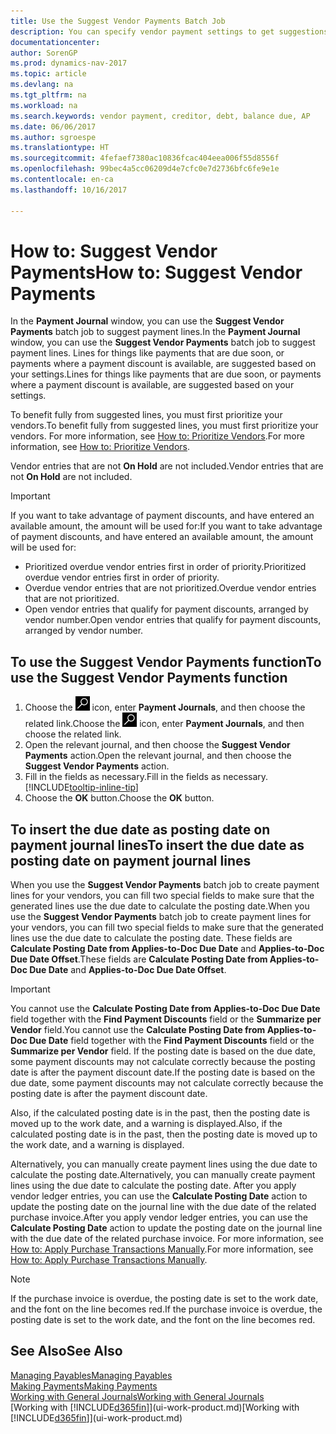 ```yaml
---
title: Use the Suggest Vendor Payments Batch Job
description: You can specify vendor payment settings to get suggestions or proposals for payments that are due soon or where a discount is available.
documentationcenter: 
author: SorenGP
ms.prod: dynamics-nav-2017
ms.topic: article
ms.devlang: na
ms.tgt_pltfrm: na
ms.workload: na
ms.search.keywords: vendor payment, creditor, debt, balance due, AP
ms.date: 06/06/2017
ms.author: sgroespe
ms.translationtype: HT
ms.sourcegitcommit: 4fefaef7380ac10836fcac404eea006f55d8556f
ms.openlocfilehash: 99bec4a5cc06209d4e7cfc0e7d2736bfc6fe9e1e
ms.contentlocale: en-ca
ms.lasthandoff: 10/16/2017

---
```

# <a name="how-to-suggest-vendor-payments"></a><span data-ttu-id="fb810-103">How to: Suggest Vendor Payments</span><span class="sxs-lookup"><span data-stu-id="fb810-103">How to: Suggest Vendor Payments</span></span>
<span data-ttu-id="fb810-104">In the **Payment Journal** window, you can use the **Suggest Vendor Payments** batch job to suggest payment lines.</span><span class="sxs-lookup"><span data-stu-id="fb810-104">In the **Payment Journal** window, you can use the **Suggest Vendor Payments** batch job to suggest payment lines.</span></span> <span data-ttu-id="fb810-105">Lines for things like payments that are due soon, or payments where a payment discount is available, are suggested based on your settings.</span><span class="sxs-lookup"><span data-stu-id="fb810-105">Lines for things like payments that are due soon, or payments where a payment discount is available, are suggested based on your settings.</span></span>

<span data-ttu-id="fb810-106">To benefit fully from suggested lines, you must first prioritize your vendors.</span><span class="sxs-lookup"><span data-stu-id="fb810-106">To benefit fully from suggested lines, you must first prioritize your vendors.</span></span> <span data-ttu-id="fb810-107">For more information, see [How to: Prioritize Vendors](purchasing-how-prioritize-vendors.md).</span><span class="sxs-lookup"><span data-stu-id="fb810-107">For more information, see [How to: Prioritize Vendors](purchasing-how-prioritize-vendors.md).</span></span>  

<span data-ttu-id="fb810-108">Vendor entries that are not **On Hold** are not included.</span><span class="sxs-lookup"><span data-stu-id="fb810-108">Vendor entries that are not **On Hold** are not included.</span></span>  

> [!IMPORTANT]  
>   <span data-ttu-id="fb810-109">If you want to take advantage of payment discounts, and have entered an available amount, the amount will be used for:</span><span class="sxs-lookup"><span data-stu-id="fb810-109">If you want to take advantage of payment discounts, and have entered an available amount, the amount will be used for:</span></span>  

* <span data-ttu-id="fb810-110">Prioritized overdue vendor entries first in order of priority.</span><span class="sxs-lookup"><span data-stu-id="fb810-110">Prioritized overdue vendor entries first in order of priority.</span></span>  
* <span data-ttu-id="fb810-111">Overdue vendor entries that are not prioritized.</span><span class="sxs-lookup"><span data-stu-id="fb810-111">Overdue vendor entries that are not prioritized.</span></span>  
* <span data-ttu-id="fb810-112">Open vendor entries that qualify for payment discounts, arranged by vendor number.</span><span class="sxs-lookup"><span data-stu-id="fb810-112">Open vendor entries that qualify for payment discounts, arranged by vendor number.</span></span>  

## <a name="to-use-the-suggest-vendor-payments-function"></a><span data-ttu-id="fb810-113">To use the Suggest Vendor Payments function</span><span class="sxs-lookup"><span data-stu-id="fb810-113">To use the Suggest Vendor Payments function</span></span>
1. <span data-ttu-id="fb810-114">Choose the ![Search for Page or Report](media/ui-search/search_small.png "Search for Page or Report icon") icon, enter **Payment Journals**, and then choose the related link.</span><span class="sxs-lookup"><span data-stu-id="fb810-114">Choose the ![Search for Page or Report](media/ui-search/search_small.png "Search for Page or Report icon") icon, enter **Payment Journals**, and then choose the related link.</span></span>  
2. <span data-ttu-id="fb810-115">Open the relevant journal, and then choose the **Suggest Vendor Payments** action.</span><span class="sxs-lookup"><span data-stu-id="fb810-115">Open the relevant journal, and then choose the **Suggest Vendor Payments** action.</span></span>  
3. <span data-ttu-id="fb810-116">Fill in the fields as necessary.</span><span class="sxs-lookup"><span data-stu-id="fb810-116">Fill in the fields as necessary.</span></span> [!INCLUDE[tooltip-inline-tip](includes/tooltip-inline-tip_md.md)]  
4. <span data-ttu-id="fb810-117">Choose the **OK** button.</span><span class="sxs-lookup"><span data-stu-id="fb810-117">Choose the **OK** button.</span></span>  

## <a name="to-insert-the-due-date-as-posting-date-on-payment-journal-lines"></a><span data-ttu-id="fb810-118">To insert the due date as posting date on payment journal lines</span><span class="sxs-lookup"><span data-stu-id="fb810-118">To insert the due date as posting date on payment journal lines</span></span>
<span data-ttu-id="fb810-119">When you use the **Suggest Vendor Payments** batch job to create payment lines for your vendors, you can fill two special fields to make sure that the generated lines use the due date to calculate the posting date.</span><span class="sxs-lookup"><span data-stu-id="fb810-119">When you use the **Suggest Vendor Payments** batch job to create payment lines for your vendors, you can fill two special fields to make sure that the generated lines use the due date to calculate the posting date.</span></span> <span data-ttu-id="fb810-120">These fields are **Calculate Posting Date from Applies-to-Doc Due Date** and **Applies-to-Doc Due Date Offset**.</span><span class="sxs-lookup"><span data-stu-id="fb810-120">These fields are **Calculate Posting Date from Applies-to-Doc Due Date** and **Applies-to-Doc Due Date Offset**.</span></span>  

> [!IMPORTANT]  
>   <span data-ttu-id="fb810-121">You cannot use the **Calculate Posting Date from Applies-to-Doc Due Date** field together with the **Find Payment Discounts** field or the **Summarize per Vendor** field.</span><span class="sxs-lookup"><span data-stu-id="fb810-121">You cannot use the **Calculate Posting Date from Applies-to-Doc Due Date** field together with the **Find Payment Discounts** field or the **Summarize per Vendor** field.</span></span> <span data-ttu-id="fb810-122">If the posting date is based on the due date, some payment discounts may not calculate correctly because the posting date is after the payment discount date.</span><span class="sxs-lookup"><span data-stu-id="fb810-122">If the posting date is based on the due date, some payment discounts may not calculate correctly because the posting date is after the payment discount date.</span></span>  

<span data-ttu-id="fb810-123">Also, if the calculated posting date is in the past, then the posting date is moved up to the work date, and a warning is displayed.</span><span class="sxs-lookup"><span data-stu-id="fb810-123">Also, if the calculated posting date is in the past, then the posting date is moved up to the work date, and a warning is displayed.</span></span>  

<span data-ttu-id="fb810-124">Alternatively, you can manually create payment lines using the due date to calculate the posting date.</span><span class="sxs-lookup"><span data-stu-id="fb810-124">Alternatively, you can manually create payment lines using the due date to calculate the posting date.</span></span> <span data-ttu-id="fb810-125">After you apply vendor ledger entries, you can use the **Calculate Posting Date** action to update the posting date on the journal line with the due date of the related purchase invoice.</span><span class="sxs-lookup"><span data-stu-id="fb810-125">After you apply vendor ledger entries, you can use the **Calculate Posting Date** action to update the posting date on the journal line with the due date of the related purchase invoice.</span></span> <span data-ttu-id="fb810-126">For more information, see [How to: Apply Purchase Transactions Manually](payables-how-apply-purchase-transactions-manually.md).</span><span class="sxs-lookup"><span data-stu-id="fb810-126">For more information, see [How to: Apply Purchase Transactions Manually](payables-how-apply-purchase-transactions-manually.md).</span></span>  

> [!NOTE]  
>   <span data-ttu-id="fb810-127">If the purchase invoice is overdue, the posting date is set to the work date, and the font on the line becomes red.</span><span class="sxs-lookup"><span data-stu-id="fb810-127">If the purchase invoice is overdue, the posting date is set to the work date, and the font on the line becomes red.</span></span>  

## <a name="see-also"></a><span data-ttu-id="fb810-128">See Also</span><span class="sxs-lookup"><span data-stu-id="fb810-128">See Also</span></span>
[<span data-ttu-id="fb810-129">Managing Payables</span><span class="sxs-lookup"><span data-stu-id="fb810-129">Managing Payables</span></span>](payables-manage-payables.md)  
[<span data-ttu-id="fb810-130">Making Payments</span><span class="sxs-lookup"><span data-stu-id="fb810-130">Making Payments</span></span>](payables-make-payments.md)  
[<span data-ttu-id="fb810-131">Working with General Journals</span><span class="sxs-lookup"><span data-stu-id="fb810-131">Working with General Journals</span></span>](ui-work-general-journals.md)  
<span data-ttu-id="fb810-132">[Working with [!INCLUDE[d365fin](includes/d365fin_md.md)]](ui-work-product.md)</span><span class="sxs-lookup"><span data-stu-id="fb810-132">[Working with [!INCLUDE[d365fin](includes/d365fin_md.md)]](ui-work-product.md)</span></span>  

